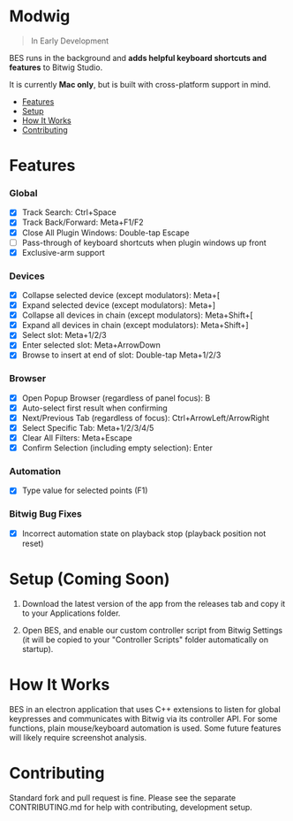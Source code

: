 # Modwig

> In Early Development

BES runs in the background and **adds helpful keyboard shortcuts and features** to Bitwig Studio.

It is currently **Mac only**, but is built with cross-platform support in mind.

- [Features](#features)
- [Setup](#setup)
- [How It Works](#how-it-works)
- [Contributing](#contributing)

# Features

### Global

- [x] Track Search: Ctrl+Space
- [x] Track Back/Forward: Meta+F1/F2
- [x] Close All Plugin Windows: Double-tap Escape
- [ ] Pass-through of keyboard shortcuts when plugin windows up front
- [x] Exclusive-arm support

### Devices

- [x] Collapse selected device (except modulators): Meta+[
- [x] Expand selected device (except modulators): Meta+]
- [x] Collapse all devices in chain (except modulators): Meta+Shift+[
- [x] Expand all devices in chain (except modulators): Meta+Shift+]
- [x] Select slot: Meta+1/2/3
- [x] Enter selected slot: Meta+ArrowDown
- [x] Browse to insert at end of slot: Double-tap Meta+1/2/3

### Browser

- [x] Open Popup Browser (regardless of panel focus): B
- [x] Auto-select first result when confirming
- [x] Next/Previous Tab (regardless of focus): Ctrl+ArrowLeft/ArrowRight
- [x] Select Specific Tab: Meta+1/2/3/4/5
- [x] Clear All Filters: Meta+Escape
- [x] Confirm Selection (including empty selection): Enter

### Automation

- [x] Type value for selected points (F1)

### Bitwig Bug Fixes

- [x] Incorrect automation state on playback stop (playback position not reset)

# Setup (Coming Soon)

1. Download the latest version of the app from the releases tab and copy it to your Applications folder. 

2. Open BES, and enable our custom controller script from Bitwig Settings (it will be copied to your "Controller Scripts" folder automatically on startup).

# How It Works

BES in an electron application that uses C++ extensions to listen for global keypresses and communicates with Bitwig via its controller API. For some functions, plain mouse/keyboard automation is used. Some future features will likely require screenshot analysis.

# Contributing

Standard fork and pull request is fine. Please see the separate CONTRIBUTING.md for help with contributing, development setup.
